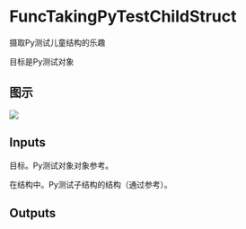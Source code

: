# FuncTakingPyTestChildStruct

摄取Py测试儿童结构的乐趣

目标是Py测试对象

## 图示

![]($-20221218-20314094.png)

## Inputs

目标。Py测试对象对象参考。

在结构中。Py测试子结构的结构（通过参考）。  

## Outputs
